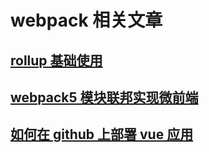 # webpack 相关文章

## [rollup 基础使用](./rollup基础使用.md)

## [webpack5 模块联邦实现微前端](./模块联邦实现微前端.md)

## [如何在 github 上部署 vue 应用](./如何使用gh-pages部署vue应用.md)
